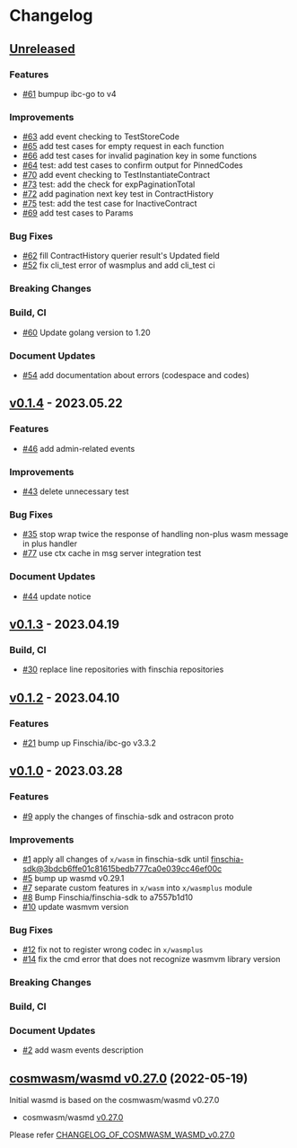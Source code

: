 # Changelog

## [Unreleased](https://github.com/Finschia/wasmd/compare/v0.1.4...HEAD)

### Features
* [\#61](https://github.com/Finschia/wasmd/pull/61) bumpup ibc-go to v4

### Improvements
* [\#63](https://github.com/Finschia/wasmd/pull/63) add event checking to TestStoreCode
* [\#65](https://github.com/Finschia/wasmd/pull/65) add test cases for empty request in each function
* [\#66](https://github.com/Finschia/wasmd/pull/66) add test cases for invalid pagination key in some functions
* [\#64](https://github.com/Finschia/wasmd/pull/64) test: add test cases to confirm output for PinnedCodes
* [\#70](https://github.com/Finschia/wasmd/pull/70) add event checking to TestInstantiateContract
* [\#73](https://github.com/Finschia/wasmd/pull/73) test: add the check for expPaginationTotal
* [\#72](https://github.com/Finschia/wasmd/pull/72) add pagination next key test in ContractHistory
* [\#75](https://github.com/Finschia/wasmd/pull/75) test: add the test case for InactiveContract
* [\#69](https://github.com/Finschia/wasmd/pull/69) add test cases to Params

### Bug Fixes
* [\#62](https://github.com/Finschia/wasmd/pull/62) fill ContractHistory querier result's Updated field
* [\#52](https://github.com/Finschia/wasmd/pull/52) fix cli_test error of wasmplus and add cli_test ci

### Breaking Changes

### Build, CI
* [\#60](https://github.com/Finschia/wasmd/pull/60) Update golang version to 1.20

### Document Updates
* [\#54](https://github.com/Finschia/wasmd/pull/54) add documentation about errors (codespace and codes)


## [v0.1.4](https://github.com/Finschia/wasmd/releases/tag/v0.1.4) - 2023.05.22

### Features
* [\#46](https://github.com/Finschia/wasmd/pull/46) add admin-related events

### Improvements
* [\#43](https://github.com/Finschia/wasmd/pull/43) delete unnecessary test

### Bug Fixes
* [\#35](https://github.com/Finschia/wasmd/pull/35) stop wrap twice the response of handling non-plus wasm message in plus handler
* [\#77](https://github.com/Finschia/wasmd/pull/77) use ctx cache in msg server integration test

### Document Updates
* [\#44](https://github.com/Finschia/wasmd/pull/44) update notice


## [v0.1.3](https://github.com/Finschia/wasmd/releases/tag/v0.1.3) - 2023.04.19

### Build, CI
* [\#30](https://github.com/Finschia/wasmd/pull/30) replace line repositories with finschia repositories


## [v0.1.2](https://github.com/Finschia/wasmd/releases/tag/v0.1.2) - 2023.04.10

### Features
* [\#21](https://github.com/Finschia/wasmd/pull/21) bump up Finschia/ibc-go v3.3.2


## [v0.1.0](https://github.com/Finschia/wasmd/releases/tag/v0.1.0) - 2023.03.28

### Features
* [\#9](https://github.com/Finschia/wasmd/pull/9) apply the changes of finschia-sdk and ostracon proto

### Improvements
* [\#1](https://github.com/Finschia/wasmd/pull/1) apply all changes of `x/wasm` in finschia-sdk until [finschia-sdk@3bdcb6ffe01c81615bedb777ca0e039cc46ef00c](https://github.com/Finschia/finschia-sdk/tree/3bdcb6ffe01c81615bedb777ca0e039cc46ef00c)
* [\#5](https://github.com/Finschia/wasmd/pull/5) bump up wasmd v0.29.1
* [\#7](https://github.com/Finschia/wasmd/pull/7) separate custom features in `x/wasm` into `x/wasmplus` module
* [\#8](https://github.com/Finschia/wasmd/pull/8) Bump Finschia/finschia-sdk to a7557b1d10
* [\#10](https://github.com/Finschia/wasmd/pull/10) update wasmvm version

### Bug Fixes
* [\#12](https://github.com/Finschia/wasmd/pull/12) fix not to register wrong codec in `x/wasmplus`
* [\#14](https://github.com/Finschia/wasmd/pull/14) fix the cmd error that does not recognize wasmvm library version

### Breaking Changes

### Build, CI

### Document Updates
* [\#2](https://github.com/Finschia/wasmd/pull/2) add wasm events description


## [cosmwasm/wasmd v0.27.0](https://github.com/CosmWasm/wasmd/blob/v0.27.0/CHANGELOG.md) (2022-05-19)
Initial wasmd is based on the cosmwasm/wasmd v0.27.0

* cosmwasm/wasmd [v0.27.0](https://github.com/CosmWasm/wasmd/releases/tag/v0.27.0)

Please refer [CHANGELOG_OF_COSMWASM_WASMD_v0.27.0](https://github.com/CosmWasm/wasmd/blob/v0.27.0/CHANGELOG.md)
